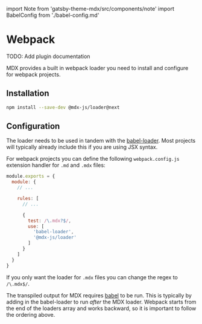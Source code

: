 import Note from 'gatsby-theme-mdx/src/components/note'
import BabelConfig from './babel-config.md'

# Webpack

<Note>
  TODO: Add plugin documentation
</Note>

MDX provides a built in webpack loader you need to install and configure
for webpack projects.

## Installation

```sh
npm install --save-dev @mdx-js/loader@next
```

## Configuration

The loader needs to be used in tandem with the [babel-loader][].  Most projects will typically
already include this if you are using JSX syntax.

For webpack projects you can define the following `webpack.config.js` extension
handler for `.md` and `.mdx` files:

```js
module.exports = {
  module: {
    // ...

    rules: [
      // ...

      {
        test: /\.mdx?$/,
        use: [
          'babel-loader',
          '@mdx-js/loader'
        ]
      }
    ]
  }
}
```

If you only want the loader for `.mdx` files you can change the regex to `/\.mdx$/`.

The transpiled output for MDX requires [babel][] to be run.  This is typically
by adding in the babel-loader to run *after* the MDX loader.  Webpack starts
from the end of the loaders array and works backward, so it is important to
follow the ordering above.

<BabelConfig />

[babel-loader]: https://webpack.js.org/loaders/babel-loader/

[babel]: https://babeljs.io
